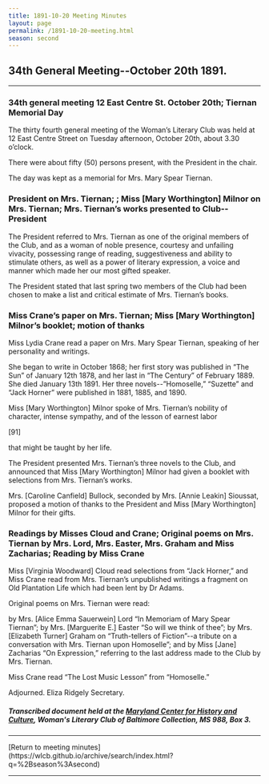 ```yaml
---
title: 1891-10-20 Meeting Minutes
layout: page
permalink: /1891-10-20-meeting.html
season: second
---
```


<style>
    #maincontent{
        font-size:1.4em;
    }
</style>
## 34th General Meeting--October 20th 1891.
<hr>

### 34th general meeting 12 East Centre St. October 20th; Tiernan Memorial Day

The thirty fourth general meeting of the Woman’s Literary Club was held at 12 East Centre Street on Tuesday afternoon, October 20th, about 3.30 o’clock.

There were about fifty (50) persons present, with the President in the chair.

The day was kept as a memorial for Mrs. Mary Spear Tiernan.

### President on Mrs. Tiernan; ; Miss [Mary Worthington] Milnor on Mrs. Tiernan; Mrs. Tiernan’s works presented to Club--President

The President referred to Mrs. Tiernan as one of the original members of the Club, and as a woman of noble presence, courtesy and unfailing vivacity, possessing range of reading, suggestiveness and ability to stimulate others, as well as a power of literary expression, a voice and manner which made her our most gifted speaker.

The President stated that last spring two members of the Club had been chosen to make a list and critical estimate of Mrs. Tiernan’s books.

### Miss Crane’s paper on Mrs. Tiernan; Miss [Mary Worthington] Milnor’s booklet; motion of thanks

Miss Lydia Crane read a paper on Mrs. Mary Spear Tiernan, speaking of her personality and writings.

She began to write in October 1868; her first story was published in “The Sun” of January 12th 1878, and her last in “The Century” of February 1889. She died January 13th 1891. Her three novels--”Homoselle,” “Suzette” and “Jack Horner” were published in 1881, 1885, and 1890.

Miss [Mary Worthington] Milnor spoke of Mrs. Tiernan’s nobility of character, intense sympathy, and of the lesson of earnest labor

[91]

that might be taught by her life.

The President presented Mrs. Tiernan’s three novels to the Club, and announced that Miss [Mary Worthington] Milnor had given a booklet with selections from Mrs. Tiernan’s works.

Mrs. [Caroline Canfield] Bullock, seconded by Mrs. [Annie Leakin] Sioussat, proposed a motion of thanks to the President and Miss [Mary Worthington] Milnor for their gifts.

### Readings by Misses Cloud and Crane; Original poems on Mrs. Tiernan by Mrs. Lord, Mrs. Easter, Mrs. Graham and Miss Zacharias; Reading by Miss Crane

Miss [Virginia Woodward] Cloud read selections from “Jack Horner,” and Miss Crane read from Mrs. Tiernan’s unpublished writings a fragment on Old Plantation Life which had been lent by Dr Adams.

Original poems on Mrs. Tiernan were read:

by Mrs. [Alice Emma Sauerwein] Lord “In Memoriam of Mary Spear Tiernan”; by Mrs. [Marguerite E.] Easter “So will we think of thee”; by Mrs. [Elizabeth Turner] Graham on “Truth-tellers of Fiction”--a tribute on a conversation with Mrs. Tiernan upon Homoselle”; and by Miss [Jane] Zacharias “On Expression,” referring to the last address made to the Club by Mrs. Tiernan.

Miss Crane read “The Lost Music Lesson” from “Homoselle.”

Adjourned.
Eliza Ridgely
Secretary.

##### Transcribed document held at the [Maryland Center for History and Culture](http://mdhs.org/), Woman's Literary Club of Baltimore Collection, MS 988, Box 3. 

<hr>
[Return to meeting minutes](https://wlcb.github.io/archive/search/index.html?q=%2Bseason%3Asecond)
<hr>